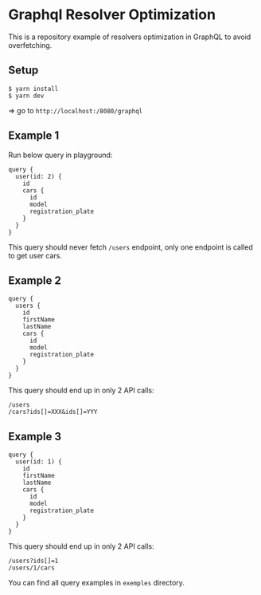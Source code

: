 # Graphql Resolver Optimization

This is a repository example of resolvers optimization in GraphQL to avoid overfetching.

## Setup

```
$ yarn install
$ yarn dev
```

=> go to `http://localhost:/8080/graphql`

## Example 1

Run below query in playground:

```
query {
  user(id: 2) {
    id
    cars {
      id
      model
      registration_plate
    }
  }
}
```

This query should never fetch `/users` endpoint, only one endpoint is called to get user cars.

## Example 2

```
query {
  users {
    id
    firstName
    lastName
    cars {
      id
      model
      registration_plate
    }
  }
}

```

This query should end up in only 2 API calls:

```
/users
/cars?ids[]=XXX&ids[]=YYY
```

## Example 3

```
query {
  user(id: 1) {
    id
    firstName
    lastName
    cars {
      id
      model
      registration_plate
    }
  }
}

```

This query should end up in only 2 API calls:

```
/users?ids[]=1
/users/1/cars
```

You can find all query examples in `exemples` directory.
